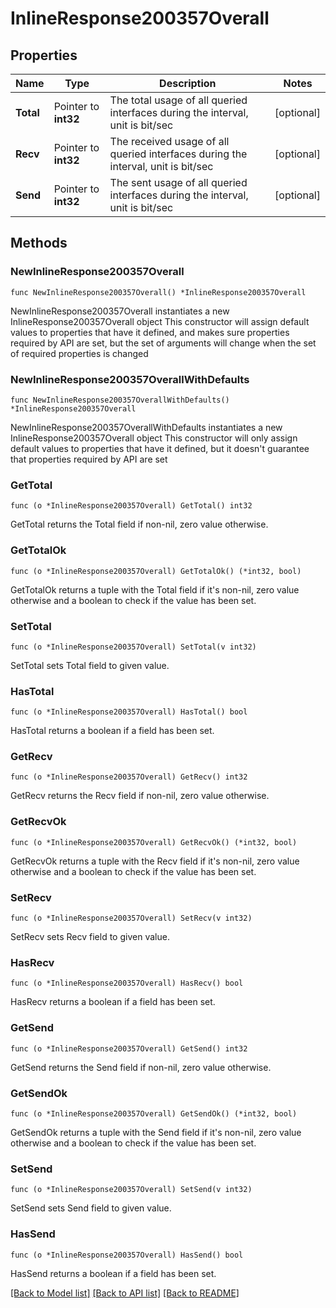 # InlineResponse200357Overall

## Properties

Name | Type | Description | Notes
------------ | ------------- | ------------- | -------------
**Total** | Pointer to **int32** | The total usage of all queried interfaces during the interval, unit is bit/sec | [optional] 
**Recv** | Pointer to **int32** | The received usage of all queried interfaces during the interval, unit is bit/sec | [optional] 
**Send** | Pointer to **int32** | The sent usage of all queried interfaces during the interval, unit is bit/sec | [optional] 

## Methods

### NewInlineResponse200357Overall

`func NewInlineResponse200357Overall() *InlineResponse200357Overall`

NewInlineResponse200357Overall instantiates a new InlineResponse200357Overall object
This constructor will assign default values to properties that have it defined,
and makes sure properties required by API are set, but the set of arguments
will change when the set of required properties is changed

### NewInlineResponse200357OverallWithDefaults

`func NewInlineResponse200357OverallWithDefaults() *InlineResponse200357Overall`

NewInlineResponse200357OverallWithDefaults instantiates a new InlineResponse200357Overall object
This constructor will only assign default values to properties that have it defined,
but it doesn't guarantee that properties required by API are set

### GetTotal

`func (o *InlineResponse200357Overall) GetTotal() int32`

GetTotal returns the Total field if non-nil, zero value otherwise.

### GetTotalOk

`func (o *InlineResponse200357Overall) GetTotalOk() (*int32, bool)`

GetTotalOk returns a tuple with the Total field if it's non-nil, zero value otherwise
and a boolean to check if the value has been set.

### SetTotal

`func (o *InlineResponse200357Overall) SetTotal(v int32)`

SetTotal sets Total field to given value.

### HasTotal

`func (o *InlineResponse200357Overall) HasTotal() bool`

HasTotal returns a boolean if a field has been set.

### GetRecv

`func (o *InlineResponse200357Overall) GetRecv() int32`

GetRecv returns the Recv field if non-nil, zero value otherwise.

### GetRecvOk

`func (o *InlineResponse200357Overall) GetRecvOk() (*int32, bool)`

GetRecvOk returns a tuple with the Recv field if it's non-nil, zero value otherwise
and a boolean to check if the value has been set.

### SetRecv

`func (o *InlineResponse200357Overall) SetRecv(v int32)`

SetRecv sets Recv field to given value.

### HasRecv

`func (o *InlineResponse200357Overall) HasRecv() bool`

HasRecv returns a boolean if a field has been set.

### GetSend

`func (o *InlineResponse200357Overall) GetSend() int32`

GetSend returns the Send field if non-nil, zero value otherwise.

### GetSendOk

`func (o *InlineResponse200357Overall) GetSendOk() (*int32, bool)`

GetSendOk returns a tuple with the Send field if it's non-nil, zero value otherwise
and a boolean to check if the value has been set.

### SetSend

`func (o *InlineResponse200357Overall) SetSend(v int32)`

SetSend sets Send field to given value.

### HasSend

`func (o *InlineResponse200357Overall) HasSend() bool`

HasSend returns a boolean if a field has been set.


[[Back to Model list]](../README.md#documentation-for-models) [[Back to API list]](../README.md#documentation-for-api-endpoints) [[Back to README]](../README.md)


